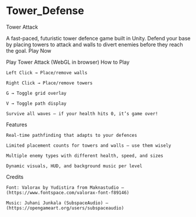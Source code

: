 # Tower_Defense
Tower Attack

A fast-paced, futuristic tower defence game built in Unity.
Defend your base by placing towers to attack and walls to divert enemies before they reach the goal.
Play Now

Play Tower Attack (WebGL in browser)
How to Play

    Left Click → Place/remove walls

    Right Click → Place/remove towers

    G → Toggle grid overlay

    V → Toggle path display

    Survive all waves — if your health hits 0, it’s game over!

Features

    Real-time pathfinding that adapts to your defences

    Limited placement counts for towers and walls — use them wisely

    Multiple enemy types with different health, speed, and sizes

    Dynamic visuals, HUD, and background music per level

Credits

    Font: Valorax by Yudistira from Maknastudio — (https://www.fontspace.com/valorax-font-f89146)

    Music: Juhani Junkala (SubspaceAudio) — (https://opengameart.org/users/subspaceaudio)
